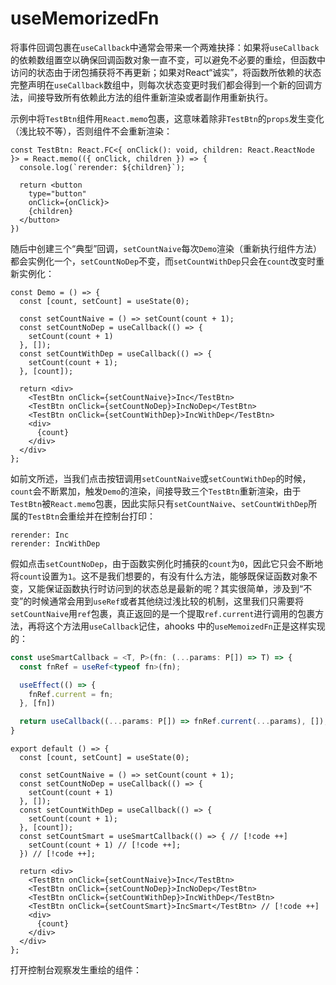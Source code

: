 <script setup>
import UseMemorizedFn from '@vp/page-only/UseMemorizedFn.vue';
</script>

# useMemorizedFn

将事件回调包裹在`useCallback`中通常会带来一个两难抉择：如果将`useCallback`的依赖数组置空以确保回调函数对象一直不变，可以避免不必要的重绘，但函数中访问的状态由于闭包捕获将不再更新；如果对React“诚实”，将函数所依赖的状态完整声明在`useCallback`数组中，则每次状态变更时我们都会得到一个新的回调方法，间接导致所有依赖此方法的组件重新渲染或者副作用重新执行。

示例中将`TestBtn`组件用`React.memo`包裹，这意味着除非`TestBtn`的`props`发生变化（浅比较不等），否则组件不会重新渲染：

```tsx
const TestBtn: React.FC<{ onClick(): void, children: React.ReactNode }> = React.memo(({ onClick, children }) => {
  console.log(`rerender: ${children}`);

  return <button
    type="button"
    onClick={onClick}>
    {children}
  </button>
})
```

随后中创建三个“典型”回调，`setCountNaive`每次`Demo`渲染（重新执行组件方法）都会实例化一个，`setCountNoDep`不变，而`setCountWithDep`只会在`count`改变时重新实例化：

```tsx
const Demo = () => {
  const [count, setCount] = useState(0);

  const setCountNaive = () => setCount(count + 1);
  const setCountNoDep = useCallback(() => {
    setCount(count + 1)
  }, []);
  const setCountWithDep = useCallback(() => {
    setCount(count + 1);
  }, [count]);

  return <div>
    <TestBtn onClick={setCountNaive}>Inc</TestBtn>
    <TestBtn onClick={setCountNoDep}>IncNoDep</TestBtn>
    <TestBtn onClick={setCountWithDep}>IncWithDep</TestBtn>
    <div>
      {count}
    </div>
  </div>
};
```

如前文所述，当我们点击按钮调用`setCountNaive`或`setCountWithDep`的时候，`count`会不断累加，触发`Demo`的渲染，间接导致三个`TestBtn`重新渲染，由于`TestBtn`被`React.memo`包裹，因此实际只有`setCountNaive`、`setCountWithDep`所属的`TestBtn`会重绘并在控制台打印：

    rerender: Inc
    rerender: IncWithDep

假如点击`setCountNoDep`，由于函数实例化时捕获的`count`为`0`，因此它只会不断地将`count`设置为`1`。这不是我们想要的，有没有什么方法，能够既保证函数对象不变，又能保证函数执行时访问到的状态总是最新的呢？其实很简单，涉及到“不变”的时候通常会用到`useRef`或者其他绕过浅比较的机制，这里我们只需要将`setCountNaive`用`ref`包裹，真正返回的是一个提取`ref.current`进行调用的包裹方法，再将这个方法用`useCallback`记住，ahooks 中的`useMemoizedFn`正是这样实现的：

```ts
const useSmartCallback = <T, P>(fn: (...params: P[]) => T) => {
  const fnRef = useRef<typeof fn>(fn);

  useEffect(() => {
    fnRef.current = fn;
  }, [fn])

  return useCallback((...params: P[]) => fnRef.current(...params), []);
}
```

```tsx
export default () => {
  const [count, setCount] = useState(0);

  const setCountNaive = () => setCount(count + 1);
  const setCountNoDep = useCallback(() => {
    setCount(count + 1)
  }, []);
  const setCountWithDep = useCallback(() => {
    setCount(count + 1);
  }, [count]);
  const setCountSmart = useSmartCallback(() => { // [!code ++]
    setCount(count + 1) // [!code ++];
  }) // [!code ++];

  return <div>
    <TestBtn onClick={setCountNaive}>Inc</TestBtn>
    <TestBtn onClick={setCountNoDep}>IncNoDep</TestBtn>
    <TestBtn onClick={setCountWithDep}>IncWithDep</TestBtn>
    <TestBtn onClick={setCountSmart}>IncSmart</TestBtn> // [!code ++]
    <div>
      {count}
    </div>
  </div>
};
```

打开控制台观察发生重绘的组件：

<UseMemorizedFn />
